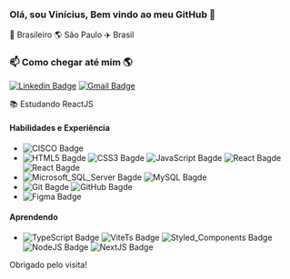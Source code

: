 ### Olá, sou Vinícius, Bem vindo ao meu GitHub 👋

🏡 Brasileiro 🌎 São Paulo ✈️ Brasil

### 📫 Como chegar até mim 🌎
[![Linkedin Badge](https://img.shields.io/badge/-Vinicius_Silva-blue?style=for-the-badge&logo=Linkedin&logoColor=white&link=https://www.linkedin.com/in/vinicius-silvaj/)](https://www.linkedin.com/in/vinicius-silvaj/)
[![Gmail Badge](https://img.shields.io/badge/-sjf.vinicius@gmail.com-ea4335?style=for-the-badge&logo=gmail&logoColor=white&link=mailto:sjf.vinicius@gmail.com)](mailto:sjf.vinicius@gmail.com)

📚 Estudando ReactJS <br />

#### Habilidades e Experiência
* ![CISCO Badge](https://img.shields.io/badge/-Cisco-blue?style=for-the-badge&logo=cisco&logoColor=white)
* ![HTML5 Bagde](https://img.shields.io/badge/-HTML5-e34f26?style=for-the-badge&logo=html5&logoColor=white)
![CSS3 Bagde](https://img.shields.io/badge/-CSS3-1572b6?style=for-the-badge&logo=css3&logoColor=white)
![JavaScript Bagde](https://img.shields.io/badge/-JavaScript-f7df1e?style=for-the-badge&logo=javascript&logoColor=white)
![React Bagde](https://img.shields.io/badge/-React-61dafb?style=for-the-badge&logo=react&logoColor=white)
![React Bagde](https://img.shields.io/badge/-PHP-blueviolet?style=for-the-badge&logo=php&logoColor=white)
* ![Microsoft_SQL_Server Bagde](https://img.shields.io/badge/-Microsoft_SQL_Server-cc2927?style=for-the-badge&logo=microsoftsqlserver&logoColor=white)
![MySQL Bagde](https://img.shields.io/badge/-MySQL-4479a1?style=for-the-badge&logo=mysql&logoColor=white)
* ![Git Bagde](https://img.shields.io/badge/-Git-f05032?style=for-the-badge&logo=git&logoColor=white)
![GitHub Bagde](https://img.shields.io/badge/-GitHub-181717?style=for-the-badge&logo=github&logoColor=white)
* ![Figma Badge](https://img.shields.io/badge/-Figma-blue?style=for-the-badge&logo=figma&logoColor=white)

#### Aprendendo
* ![TypeScript Badge](https://img.shields.io/badge/-TypeScript-yellow?style=for-the-badge&logo=typescript&logoColor=white)
 ![ViteTs Badge](https://img.shields.io/badge/-TypeScript-blueviolet?style=for-the-badge&logo=vite&logoColor=white)
 ![Styled_Components Badge](https://img.shields.io/badge/-Styled_Components-ff69b4?style=for-the-badge&logo=styledcomponents&logoColor=white)
 ![NodeJS Badge](https://img.shields.io/badge/-node-brightgreen?style=for-the-badge&logo=node.js&logoColor=white)
 ![NextJS Badge](https://img.shields.io/badge/-NextJS-black?style=for-the-badge&logo=next.js&logoColor=white)

Obrigado pelo visita!

<!--
**sjvinicius/sjvinicius** is a ✨ _special_ ✨ repository because its `README.md` (this file) appears on your GitHub profile.

Here are some ideas to get you started:

- 🔭 I’m currently working on ...
- 🌱 I’m currently learning ...
- 👯 I’m looking to collaborate on ...
- 🤔 I’m looking for help with ...
- 💬 Ask me about ...
- 📫 How to reach me: ...
- 😄 Pronouns: ...
- ⚡ Fun fact: ...
-->
